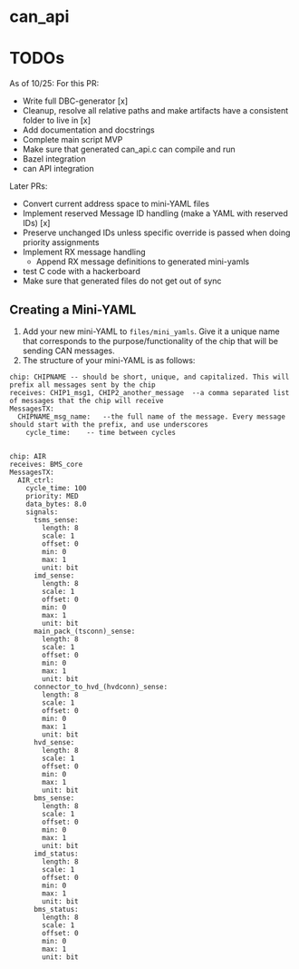 # can_api

# TODOs

As of 10/25: For this PR:

- Write full DBC-generator [x]
- Cleanup, resolve all relative paths and make artifacts have a consistent
  folder to live in [x]
- Add documentation and docstrings
- Complete main script MVP
- Make sure that generated can_api.c can compile and run
- Bazel integration
- can API integration

Later PRs:

- Convert current address space to mini-YAML files
- Implement reserved Message ID handling (make a YAML with reserved IDs) [x]
- Preserve unchanged IDs unless specific override is passed when doing priority
  assignments
- Implement RX message handling
  - Append RX message definitions to generated mini-yamls
- test C code with a hackerboard
- Make sure that generated files do not get out of sync

## Creating a Mini-YAML

1. Add your new mini-YAML to `files/mini_yamls`. Give it a unique name that
   corresponds to the purpose/functionality of the chip that will be sending CAN
   messages.
2. The structure of your mini-YAML is as follows:

```
chip: CHIPNAME -- should be short, unique, and capitalized. This will prefix all messages sent by the chip
receives: CHIP1_msg1, CHIP2_another_message  --a comma separated list of messages that the chip will receive
MessagesTX:
  CHIPNAME_msg_name:   --the full name of the message. Every message should start with the prefix, and use underscores
    cycle_time:    -- time between cycles


```

```[yaml]
chip: AIR
receives: BMS_core
MessagesTX:
  AIR_ctrl:
    cycle_time: 100
    priority: MED
    data_bytes: 8.0
    signals:
      tsms_sense:
        length: 8
        scale: 1
        offset: 0
        min: 0
        max: 1
        unit: bit
      imd_sense:
        length: 8
        scale: 1
        offset: 0
        min: 0
        max: 1
        unit: bit
      main_pack_(tsconn)_sense:
        length: 8
        scale: 1
        offset: 0
        min: 0
        max: 1
        unit: bit
      connector_to_hvd_(hvdconn)_sense:
        length: 8
        scale: 1
        offset: 0
        min: 0
        max: 1
        unit: bit
      hvd_sense:
        length: 8
        scale: 1
        offset: 0
        min: 0
        max: 1
        unit: bit
      bms_sense:
        length: 8
        scale: 1
        offset: 0
        min: 0
        max: 1
        unit: bit
      imd_status:
        length: 8
        scale: 1
        offset: 0
        min: 0
        max: 1
        unit: bit
      bms_status:
        length: 8
        scale: 1
        offset: 0
        min: 0
        max: 1
        unit: bit

```
